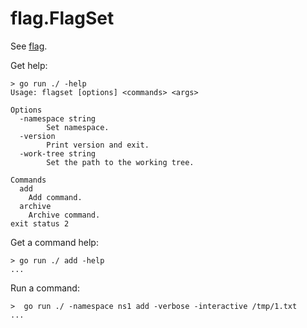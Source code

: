 # flag.FlagSet

See [flag][].

Get help:

```
> go run ./ -help
Usage: flagset [options] <commands> <args>

Options
  -namespace string
    	Set namespace.
  -version
    	Print version and exit.
  -work-tree string
    	Set the path to the working tree.

Commands
  add
	Add command.
  archive
	Archive command.
exit status 2
```

Get a command help:

```
> go run ./ add -help
...
```

Run a command:

```
>  go run ./ -namespace ns1 add -verbose -interactive /tmp/1.txt
...
```

[flag]: https://godoc.org/flag
